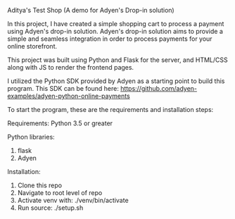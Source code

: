 Aditya's Test Shop (A demo for Adyen's Drop-in solution)

In this project, I have created a simple shopping cart to process a payment using Adyen's drop-in solution. Adyen's drop-in solution aims to provide a simple and seamless integration in order to process payments for your online storefront.

This project was built using Python and Flask for the server, and HTML/CSS along with JS to render the frontend pages. 

I utilized the Python SDK provided by Adyen as a starting point to build this program. This SDK can be found here: https://github.com/adyen-examples/adyen-python-online-payments

To start the program, these are the requirements and installation steps:

Requirements:
Python 3.5 or greater

Python libraries:
1) flask
2) Adyen

Installation:
1) Clone this repo
2) Navigate to root level of repo
3) Activate venv with: ./venv/bin/activate
4) Run source: ./setup.sh
